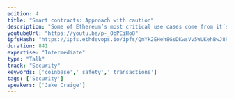 ```yaml
---
edition: 4
title: "Smart contracts: Approach with caution"
description: "Some of Ethereum’s most critical use cases come from it’s ability to create smart contracts, but this feature has a downside. Transactions no longer either succeed or fail, there are partial failure states that affect what occurred and all variations need to be accounted for when people get paid from it. Jake will discuss how Coinbase mitigates these risks and ensures smart contract transactions are handled safely."
youtubeUrl: "https://youtu.be/p-_0bPEiHo8"
ipfsHash: "https://ipfs.ethdevops.io/ipfs/QmYk2EHeh8GsDKwsVv5WUKehBwJ8REnpuafNkFzsXDKMRj?filename=Smart_contracts_-_Approach_with_caution_by_Jake_Craige_Devcon4-p-_0bPEiHo8.mp4"
duration: 841
expertise: "Intermediate"
type: "Talk"
track: "Security"
keywords: ['coinbase',' safety',' transactions']
tags: ['Security']
speakers: ['Jake Craige']
---
```

